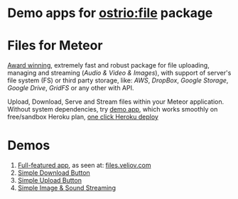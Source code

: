 Demo apps for [ostrio:file](https://github.com/VeliovGroup/Meteor-Files) package
========

Files for Meteor
========
[Award winning](https://themeteorchef.com/blog/giant-cotton-apron-awards-show), extremely fast and robust package for file uploading, managing and streaming (*Audio & Video & Images*), with support of server's file system (FS) or third party storage, like: *AWS*, *DropBox*, *Google Storage*, *Google Drive*, *GridFS* or any other with API.

Upload, Download, Serve and Stream files within your Meteor application. Without system dependencies, try [demo app](https://github.com/VeliovGroup/Meteor-Files#demo-application), which works smoothly on free/sandbox Heroku plan, [one click Heroku deploy](https://heroku.com/deploy?template=https://github.com/VeliovGroup/Meteor-Files-Demo)

Demos
========
 1. [Full-featured app](https://github.com/VeliovGroup/Meteor-Files-Demos/tree/master/demo), as seen at: [files.veliov.com](https://files.veliov.com)
 2. [Simple Download Button](https://github.com/VeliovGroup/Meteor-Files-Demos/tree/master/demo-simplest-download-button)
 3. [Simple Upload Button](https://github.com/VeliovGroup/Meteor-Files-Demos/tree/master/demo-simplest-upload)
 4. [Simple Image & Sound Streaming](https://github.com/VeliovGroup/Meteor-Files-Demos/tree/master/demo-simplest-streaming)